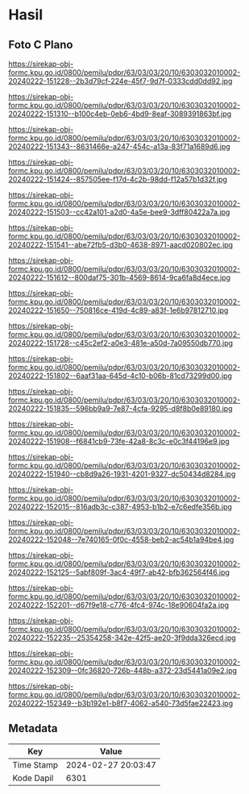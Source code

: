 # Hasil

## Foto C Plano

https://sirekap-obj-formc.kpu.go.id/0800/pemilu/pdpr/63/03/03/20/10/6303032010002-20240222-151228--2b3d79cf-224e-45f7-9d7f-0333cdd0dd92.jpg

https://sirekap-obj-formc.kpu.go.id/0800/pemilu/pdpr/63/03/03/20/10/6303032010002-20240222-151310--b100c4eb-0eb6-4bd9-8eaf-3089391863bf.jpg

https://sirekap-obj-formc.kpu.go.id/0800/pemilu/pdpr/63/03/03/20/10/6303032010002-20240222-151343--8631466e-a247-454c-a13a-83f71a1689d6.jpg

https://sirekap-obj-formc.kpu.go.id/0800/pemilu/pdpr/63/03/03/20/10/6303032010002-20240222-151424--857505ee-f17d-4c2b-98dd-f12a57b1d32f.jpg

https://sirekap-obj-formc.kpu.go.id/0800/pemilu/pdpr/63/03/03/20/10/6303032010002-20240222-151503--cc42a101-a2d0-4a5e-bee9-3dff80422a7a.jpg

https://sirekap-obj-formc.kpu.go.id/0800/pemilu/pdpr/63/03/03/20/10/6303032010002-20240222-151541--abe72fb5-d3b0-4638-8971-aacd020802ec.jpg

https://sirekap-obj-formc.kpu.go.id/0800/pemilu/pdpr/63/03/03/20/10/6303032010002-20240222-151612--800daf75-301b-4569-8614-9ca6fa8d4ece.jpg

https://sirekap-obj-formc.kpu.go.id/0800/pemilu/pdpr/63/03/03/20/10/6303032010002-20240222-151650--750816ce-419d-4c89-a83f-1e6b97812710.jpg

https://sirekap-obj-formc.kpu.go.id/0800/pemilu/pdpr/63/03/03/20/10/6303032010002-20240222-151728--c45c2ef2-a0e3-481e-a50d-7a09550db770.jpg

https://sirekap-obj-formc.kpu.go.id/0800/pemilu/pdpr/63/03/03/20/10/6303032010002-20240222-151802--6aaf31aa-645d-4c10-b06b-81cd73299d00.jpg

https://sirekap-obj-formc.kpu.go.id/0800/pemilu/pdpr/63/03/03/20/10/6303032010002-20240222-151835--596bb9a9-7e87-4cfa-9295-d8f8b0e89180.jpg

https://sirekap-obj-formc.kpu.go.id/0800/pemilu/pdpr/63/03/03/20/10/6303032010002-20240222-151908--f6841cb9-73fe-42a8-8c3c-e0c3f44196e9.jpg

https://sirekap-obj-formc.kpu.go.id/0800/pemilu/pdpr/63/03/03/20/10/6303032010002-20240222-151940--cb8d9a26-1931-4201-9327-dc50434d8284.jpg

https://sirekap-obj-formc.kpu.go.id/0800/pemilu/pdpr/63/03/03/20/10/6303032010002-20240222-152015--816adb3c-c387-4953-b1b2-e7c6edfe356b.jpg

https://sirekap-obj-formc.kpu.go.id/0800/pemilu/pdpr/63/03/03/20/10/6303032010002-20240222-152048--7e740165-0f0c-4558-beb2-ac54b1a94be4.jpg

https://sirekap-obj-formc.kpu.go.id/0800/pemilu/pdpr/63/03/03/20/10/6303032010002-20240222-152125--5abf809f-3ac4-49f7-ab42-bfb362564f46.jpg

https://sirekap-obj-formc.kpu.go.id/0800/pemilu/pdpr/63/03/03/20/10/6303032010002-20240222-152201--d67f9e18-c776-4fc4-974c-18e90604fa2a.jpg

https://sirekap-obj-formc.kpu.go.id/0800/pemilu/pdpr/63/03/03/20/10/6303032010002-20240222-152235--25354258-342e-42f5-ae20-3f9dda326ecd.jpg

https://sirekap-obj-formc.kpu.go.id/0800/pemilu/pdpr/63/03/03/20/10/6303032010002-20240222-152309--0fc36820-726b-448b-a372-23d5441a09e2.jpg

https://sirekap-obj-formc.kpu.go.id/0800/pemilu/pdpr/63/03/03/20/10/6303032010002-20240222-152349--b3b192e1-b8f7-4062-a540-73d5fae22423.jpg


## Metadata

| Key        | Value               |
| ---------- | ------------------- |
| Time Stamp | 2024-02-27 20:03:47 |
| Kode Dapil | 6301                |




